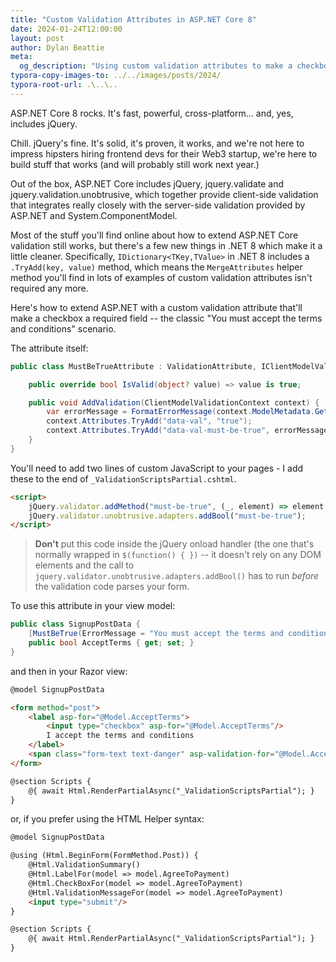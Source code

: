 ```yaml
---
title: "Custom Validation Attributes in ASP.NET Core 8"
date: 2024-01-24T12:00:00
layout: post
author: Dylan Beattie
meta:
  og_description: "Using custom validation attributes to make a checkbox mandatory in ASP.NET Core 8"
typora-copy-images-to: ../../images/posts/2024/
typora-root-url: .\..\..
---
```


ASP.NET Core 8 rocks. It's fast, powerful, cross-platform... and, yes, includes jQuery.

Chill. jQuery's fine. It's solid, it's proven, it works, and we're not here to impress hipsters hiring frontend devs for their Web3 startup, we're here to build stuff that works (and will probably still work next year.)

Out of the box, ASP.NET Core includes jQuery, jquery.validate and jquery.validation.unobtrusive, which together provide client-side validation that integrates really closely with the server-side validation provided by ASP.NET and System.ComponentModel.

Most of the stuff you'll find online about how to extend ASP.NET Core validation still works, but there's a few new things in .NET 8 which make it a little cleaner. Specifically, `IDictionary<TKey,TValue>` in .NET 8 includes a `.TryAdd(key, value)` method, which means the `MergeAttributes` helper method you'll find in lots of examples of custom validation attributes isn't required any more.

Here's how to extend ASP.NET with a custom validation attribute that'll make a checkbox a required field -- the classic "You must accept the terms and conditions" scenario.

The attribute itself:

```csharp
public class MustBeTrueAttribute : ValidationAttribute, IClientModelValidator {

	public override bool IsValid(object? value) => value is true;

	public void AddValidation(ClientModelValidationContext context) {
		var errorMessage = FormatErrorMessage(context.ModelMetadata.GetDisplayName());
		context.Attributes.TryAdd("data-val", "true");
		context.Attributes.TryAdd("data-val-must-be-true", errorMessage);
	}
}
```

You'll need to add two lines of custom JavaScript to your pages - I add these to the end of `_ValidationScriptsPartial.cshtml`.

```html
<script>
	jQuery.validator.addMethod("must-be-true", (_, element) => element.checked);
	jQuery.validator.unobtrusive.adapters.addBool("must-be-true");
</script>
```

> **Don't** put this code inside the jQuery onload handler (the one that's normally wrapped in `$(function() { })`  -- it doesn't rely on any DOM elements and the call to `jquery.validator.unobtrusive.adapters.addBool()` has to run *before* the validation code parses your form.

To use this attribute in your view model:

```csharp
public class SignupPostData {
	[MustBeTrue(ErrorMessage = "You must accept the terms and conditions")]
	public bool AcceptTerms { get; set; }
}
```

and then in your Razor view:

```html
@model SignupPostData

<form method="post">
    <label asp-for="@Model.AcceptTerms">
        <input type="checkbox" asp-for="@Model.AcceptTerms"/>
        I accept the terms and conditions
    </label>
    <span class="form-text text-danger" asp-validation-for="@Model.AcceptTerms"></span>
</form>

@section Scripts {
	@{ await Html.RenderPartialAsync("_ValidationScriptsPartial"); }
}
```

or, if you prefer using the HTML Helper syntax:

```html
@model SignupPostData

@using (Html.BeginForm(FormMethod.Post)) {
	@Html.ValidationSummary()
	@Html.LabelFor(model => model.AgreeToPayment)
	@Html.CheckBoxFor(model => model.AgreeToPayment)
	@Html.ValidationMessageFor(model => model.AgreeToPayment)
	<input type="submit"/>
}

@section Scripts {
	@{ await Html.RenderPartialAsync("_ValidationScriptsPartial"); }
}
```



